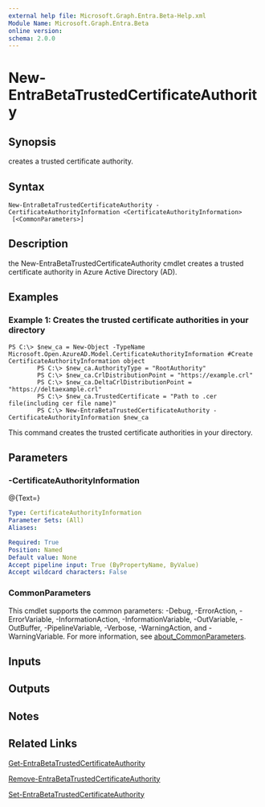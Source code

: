 ```yaml
---
external help file: Microsoft.Graph.Entra.Beta-Help.xml
Module Name: Microsoft.Graph.Entra.Beta
online version:
schema: 2.0.0
---
```


# New-EntraBetaTrustedCertificateAuthority

## Synopsis
creates a trusted certificate authority.

## Syntax

```
New-EntraBetaTrustedCertificateAuthority -CertificateAuthorityInformation <CertificateAuthorityInformation>
 [<CommonParameters>]
```

## Description
the New-EntraBetaTrustedCertificateAuthority cmdlet creates a trusted certificate authority in Azure Active Directory (AD).

## Examples

### Example 1: Creates the trusted certificate authorities in your directory
```
PS C:\> $new_ca = New-Object -TypeName Microsoft.Open.AzureAD.Model.CertificateAuthorityInformation #Create CertificateAuthorityInformation object
		PS C:\> $new_ca.AuthorityType = "RootAuthority"
		PS C:\> $new_ca.CrlDistributionPoint = "https://example.crl"
		PS C:\> $new_ca.DeltaCrlDistributionPoint = "https://deltaexample.crl"
		PS C:\> $new_ca.TrustedCertificate = "Path to .cer file(including cer file name)"
		PS C:\> New-EntraBetaTrustedCertificateAuthority -CertificateAuthorityInformation $new_ca
```

This command creates the trusted certificate authorities in your directory.

## Parameters

### -CertificateAuthorityInformation
@{Text=}

```yaml
Type: CertificateAuthorityInformation
Parameter Sets: (All)
Aliases:

Required: True
Position: Named
Default value: None
Accept pipeline input: True (ByPropertyName, ByValue)
Accept wildcard characters: False
```



### CommonParameters
This cmdlet supports the common parameters: -Debug, -ErrorAction, -ErrorVariable, -InformationAction, -InformationVariable, -OutVariable, -OutBuffer, -PipelineVariable, -Verbose, -WarningAction, and -WarningVariable. For more information, see [about_CommonParameters](https://go.microsoft.com/fwlink/?LinkID=113216).

## Inputs

## Outputs

## Notes

## Related Links

[Get-EntraBetaTrustedCertificateAuthority]()

[Remove-EntraBetaTrustedCertificateAuthority]()

[Set-EntraBetaTrustedCertificateAuthority]()

